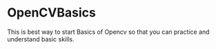 # OpenCVBasics
This is best way to start Basics of Opencv so that you can practice and understand basic skills.
